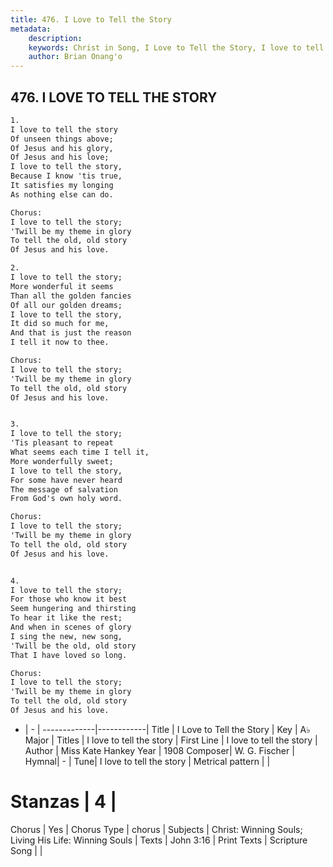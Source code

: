```yaml
---
title: 476. I Love to Tell the Story
metadata:
    description: 
    keywords: Christ in Song, I Love to Tell the Story, I love to tell the story , I love to tell the story
    author: Brian Onang'o
---
```



## 476. I LOVE TO TELL THE STORY

```txt
1.
I love to tell the story
Of unseen things above;
Of Jesus and his glory,
Of Jesus and his love;
I love to tell the story,
Because I know 'tis true,
It satisfies my longing
As nothing else can do.

Chorus:
I love to tell the story;
'Twill be my theme in glory
To tell the old, old story
Of Jesus and his love.

2.
I love to tell the story;
More wonderful it seems
Than all the golden fancies
Of all our golden dreams;
I love to tell the story,
It did so much for me,
And that is just the reason
I tell it now to thee. 

Chorus:
I love to tell the story;
'Twill be my theme in glory
To tell the old, old story
Of Jesus and his love.


3.
I love to tell the story;
'Tis pleasant to repeat
What seems each time I tell it,
More wonderfully sweet;
I love to tell the story,
For some have never heard
The message of salvation
From God's own holy word. 

Chorus:
I love to tell the story;
'Twill be my theme in glory
To tell the old, old story
Of Jesus and his love.


4.
I love to tell the story;
For those who know it best
Seem hungering and thirsting
To hear it like the rest;
And when in scenes of glory
I sing the new, new song,
'Twill be the old, old story
That I have loved so long. 

Chorus:
I love to tell the story;
'Twill be my theme in glory
To tell the old, old story
Of Jesus and his love.

```

- |   -  |
-------------|------------|
Title | I Love to Tell the Story |
Key | A♭ Major |
Titles | I love to tell the story |
First Line | I love to tell the story  |
Author | Miss Kate Hankey
Year | 1908
Composer| W. G. Fischer |
Hymnal|  - |
Tune| I love to tell the story |
Metrical pattern | |
# Stanzas | 4 |
Chorus | Yes |
Chorus Type | chorus |
Subjects | Christ: Winning Souls; Living His Life: Winning Souls |
Texts | John 3:16 |
Print Texts | 
Scripture Song |  |
  
